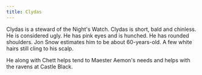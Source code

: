 ```yaml
---
title: Clydas
---
```


Clydas is a steward of the Night's Watch. Clydas is short, bald and chinless. He is considered ugly. He has pink eyes and is hunched. He has rounded shoulders. Jon Snow estimates him to be about 60-years-old. A few white hairs still cling to his scalp.

He along with Chett helps tend to Maester Aemon's needs and helps with the ravens at Castle Black. 


